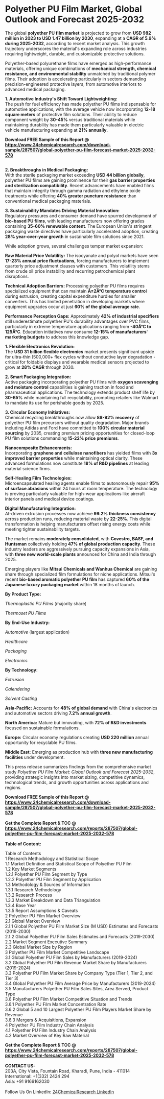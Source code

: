 <h1>Polyether PU Film Market, Global Outlook and Forecast 2025-2032</h1><p>The global <strong>polyether PU film market</strong> is projected to grow from <strong>USD 982 million in 2023 to USD 1.47 billion by 2030</strong>, expanding at a <strong>CAGR of 5.9% during 2025-2032</strong>, according to recent market analysis. This growth trajectory underscores the material's expanding role across industries requiring lightweight, durable, and customizable protective solutions.</p><p>Polyether-based polyurethane films have emerged as high-performance materials, offering unique combinations of <strong>mechanical strength, chemical resistance, and environmental stability</strong> unmatched by traditional polymer films. Their adoption is accelerating particularly in sectors demanding precision-engineered protective layers, from automotive interiors to advanced medical packaging.</p><p><strong>1. Automotive Industry's Shift Toward Lightweighting:</strong><br>
The push for fuel efficiency has made polyether PU films indispensable for automotive applications, with the average vehicle now incorporating <strong>12-18 square meters</strong> of protective film solutions. Their ability to reduce component weight by <strong>30-45%</strong> versus traditional materials while maintaining durability has made them particularly valuable in electric vehicle manufacturing expanding at <strong>21% annually</strong>.</p><div><b>Download FREE Sample of this Report @ 
            <a href="https://www.24chemicalresearch.com/download-sample/287507/global-polyether-pu-film-forecast-market-2025-2032-578">
            https://www.24chemicalresearch.com/download-sample/287507/global-polyether-pu-film-forecast-market-2025-2032-578</a></b></div><br><p><strong>2. Breakthroughs in Medical Packaging:</strong><br>
With the sterile packaging market exceeding <strong>USD 44 billion globally</strong>, polyether PU films are gaining prominence for their <strong>gas barrier properties and sterilization compatibility</strong>. Recent advancements have enabled films that maintain integrity through gamma radiation and ethylene oxide treatments while offering <strong>40% greater puncture resistance</strong> than conventional medical packaging materials.</p><p><strong>3. Sustainability Mandates Driving Material Innovation:</strong><br>
Regulatory pressures and consumer demand have spurred development of <strong>bio-based PU films</strong>, with leading manufacturers now offering grades containing <strong>35-60% renewable content</strong>. The European Union's stringent packaging waste directives have particularly accelerated adoption, creating <strong>28% year-over-year growth</strong> in sustainable film solutions since 2021.</p><p>While adoption grows, several challenges temper market expansion:</p><p><strong>Raw Material Price Volatility:</strong> The isocyanate and polyol markets have seen <strong>17-23% annual price fluctuations</strong>, forcing manufacturers to implement quarterly price adjustment clauses with customers. This volatility stems from crude oil price instability and recurring petrochemical plant disruptions.</p><p><strong>Technical Adoption Barriers:</strong> Processing polyether PU films requires specialized equipment that can maintain <strong>Â±2Â°C temperature control</strong> during extrusion, creating capital expenditure hurdles for smaller converters. This has limited penetration in developing markets where equipment upgrades occur at just <strong>60% of the global average rate</strong>.</p><p><strong>Performance Perception Gaps:</strong> Approximately <strong>42% of industrial specifiers</strong> still underestimate polyether PU's durability advantages over PVC films, particularly in extreme temperature applications ranging from <strong>-40Â°C to 125Â°C</strong>. Education initiatives now consume <strong>12-15% of manufacturers' marketing budgets</strong> to address this knowledge gap.</p><p><strong>1. Flexible Electronics Revolution:</strong><br>
The <strong>USD 31 billion flexible electronics</strong> market presents significant upside for ultra-thin (500,000+ flex cycles without conductive layer degradation - critical for foldable displays and wearable medical sensors projected to grow at <strong>28% CAGR</strong> through 2030.</p><p><strong>2. Smart Packaging Integration:</strong><br>
Active packaging incorporating polyether PU films with <strong>oxygen scavenging and moisture control</strong> capabilities is gaining traction in food and pharmaceutical applications. The technology extends product shelf life by <strong>30-65%</strong> while maintaining full recyclability, prompting retailers like Walmart to mandate its use for perishable goods by 2025.</p><p><strong>3. Circular Economy Initiatives:</strong><br>
Chemical recycling breakthroughs now allow <strong>88-92% recovery</strong> of polyether PU film precursors without quality degradation. Major brands including Adidas and Ford have committed to <strong>100% circular material sourcing</strong> by 2035, creating premium pricing opportunities for closed-loop PU film solutions commanding <strong>15-22% price premiums</strong>.</p><p><strong>Nanocomposite Enhancements:</strong><br>
Incorporating <strong>graphene and cellulose nanofibers</strong> has yielded films with <strong>3x improved barrier properties</strong> while maintaining optical clarity. These advanced formulations now constitute <strong>18% of R&amp;D pipelines</strong> at leading material science firms.</p><p><strong>Self-Healing Film Technologies:</strong><br>
Microencapsulated healing agents enable films to autonomously repair <strong>95% of surface abrasions</strong> within 24 hours at room temperature. The technology is proving particularly valuable for high-wear applications like aircraft interior panels and medical device coatings.</p><p><strong>Digital Manufacturing Integration:</strong><br>
AI-driven extrusion processes now achieve <strong>99.2% thickness consistency</strong> across production runs, reducing material waste by <strong>22-25%</strong>. This digital transformation is helping manufacturers offset rising energy costs while meeting tighter sustainability targets.</p><p>The market remains <strong>moderately consolidated</strong>, with <strong>Covestro, BASF, and Huntsman</strong> collectively holding <strong>47% of global production capacity</strong>. These industry leaders are aggressively pursuing capacity expansions in Asia, with <strong>three new world-scale plants</strong> announced for China and India through 2025.</p><p>Emerging players like <strong>Mitsui Chemicals and Wanhua Chemical</strong> are gaining share through specialized film formulations for niche applications. Mitsui's recent <strong>bio-based aromatic polyether PU film</strong> has captured <strong>60% of the Japanese luxury packaging market</strong> within 18 months of launch.</p><p><strong>By Product Type:</strong></p><p><em>Thermoplastic PU Films</em> (majority share)</p><p><em>Thermoset PU Films</em></p><p><strong>By End-Use Industry:</strong></p><p><em>Automotive</em> (largest application)</p><p><em>Healthcare</em></p><p><em>Packaging</em></p><p><em>Electronics</em></p><p><strong>By Technology:</strong></p><p><em>Extrusion</em></p><p><em>Calendering</em></p><p><em>Solvent Casting</em></p><p><strong>Asia-Pacific:</strong> Accounts for <strong>48% of global demand</strong> with China's electronics and automotive sectors driving <strong>7.2% annual growth</strong>.</p><p><strong>North America:</strong> Mature but innovating, with <strong>72% of R&amp;D investments</strong> focused on sustainable formulations.</p><p><strong>Europe:</strong> Circular economy regulations creating <strong>USD 220 million</strong> annual opportunity for recyclable PU films.</p><p><strong>Middle East:</strong> Emerging as production hub with <strong>three new manufacturing facilities</strong> under development.</p><p>This press release summarizes findings from the comprehensive market study <em>Polyether PU Film Market: Global Outlook and Forecast 2025-2032</em>, providing strategic insights into market sizing, competitive dynamics, technological trends, and growth opportunities across applications and regions.</p><div><b>Download FREE Sample of this Report @ 
            <a href="https://www.24chemicalresearch.com/download-sample/287507/global-polyether-pu-film-forecast-market-2025-2032-578">
            https://www.24chemicalresearch.com/download-sample/287507/global-polyether-pu-film-forecast-market-2025-2032-578</a></b></div><br><div><b>Get the Complete Report & TOC @ 
            <a href="https://www.24chemicalresearch.com/reports/287507/global-polyether-pu-film-forecast-market-2025-2032-578">
            https://www.24chemicalresearch.com/reports/287507/global-polyether-pu-film-forecast-market-2025-2032-578</a></b></div><br>
            <b>Table of Content:</b><p>Table of Contents<br />
1 Research Methodology and Statistical Scope<br />
1.1 Market Definition and Statistical Scope of Polyether PU Film<br />
1.2 Key Market Segments<br />
1.2.1 Polyether PU Film Segment by Type<br />
1.2.2 Polyether PU Film Segment by Application<br />
1.3 Methodology & Sources of Information<br />
1.3.1 Research Methodology<br />
1.3.2 Research Process<br />
1.3.3 Market Breakdown and Data Triangulation<br />
1.3.4 Base Year<br />
1.3.5 Report Assumptions & Caveats<br />
2 Polyether PU Film Market Overview<br />
2.1 Global Market Overview<br />
2.1.1 Global Polyether PU Film Market Size (M USD) Estimates and Forecasts (2019-2030)<br />
2.1.2 Global Polyether PU Film Sales Estimates and Forecasts (2019-2030)<br />
2.2 Market Segment Executive Summary<br />
2.3 Global Market Size by Region<br />
3 Polyether PU Film Market Competitive Landscape<br />
3.1 Global Polyether PU Film Sales by Manufacturers (2019-2024)<br />
3.2 Global Polyether PU Film Revenue Market Share by Manufacturers (2019-2024)<br />
3.3 Polyether PU Film Market Share by Company Type (Tier 1, Tier 2, and Tier 3)<br />
3.4 Global Polyether PU Film Average Price by Manufacturers (2019-2024)<br />
3.5 Manufacturers Polyether PU Film Sales Sites, Area Served, Product Type<br />
3.6 Polyether PU Film Market Competitive Situation and Trends<br />
3.6.1 Polyether PU Film Market Concentration Rate<br />
3.6.2 Global 5 and 10 Largest Polyether PU Film Players Market Share by Revenue<br />
3.6.3 Mergers & Acquisitions, Expansion<br />
4 Polyether PU Film Industry Chain Analysis<br />
4.1 Polyether PU Film Industry Chain Analysis<br />
4.2 Market Overview of Key Raw Material</p><div><b>Get the Complete Report & TOC @ 
            <a href="https://www.24chemicalresearch.com/reports/287507/global-polyether-pu-film-forecast-market-2025-2032-578">
            https://www.24chemicalresearch.com/reports/287507/global-polyether-pu-film-forecast-market-2025-2032-578</a></b></div><br><b>CONTACT US:</b><br>
            203A, City Vista, Fountain Road, Kharadi, Pune, India - 411014<br>
            International: +1(332) 2424 294<br>
            Asia: +91 9169162030 <br><br>
            Follow Us On LinkedIn: <a href="https://www.linkedin.com/company/24chemicalresearch/">24ChemicalResearch LinkedIn</a>